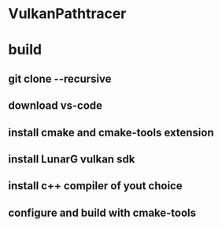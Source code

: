 # VulkanPathtracer

# build
## git clone --recursive
## download vs-code
## install cmake and cmake-tools extension
## install LunarG vulkan sdk
## install c++ compiler of yout choice 
## configure and build with cmake-tools
